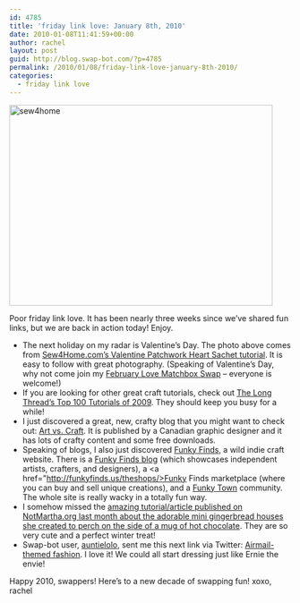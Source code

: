 ```yaml
---
id: 4785
title: 'friday link love: January 8th, 2010'
date: 2010-01-08T11:41:59+00:00
author: rachel
layout: post
guid: http://blog.swap-bot.com/?p=4785
permalink: /2010/01/08/friday-link-love-january-8th-2010/
categories:
  - friday link love
---
```

[  <img src="http://blog.swap-bot.com/wp-content/uploads/2010/01/sew4home.jpg" alt="sew4home" title="sew4home" width="470" height="359" class="alignnone size-full wp-image-4786" srcset="http://blog.swap-bot.com/wp-content/uploads/2010/01/sew4home-300x229.jpg 300w, http://blog.swap-bot.com/wp-content/uploads/2010/01/sew4home.jpg 470w" sizes="(max-width: 470px) 100vw, 470px" />](http://sew4home.com/projects/fabric-art-a-accents/480-valentines-heart-sachets)

Poor friday link love. It has been nearly three weeks since we&#8217;ve shared fun links, but we are back in action today! Enjoy.

  * The next holiday on my radar is Valentine&#8217;s Day. The photo above comes from [Sew4Home.com&#8217;s Valentine Patchwork Heart Sachet tutorial](http://sew4home.com/projects/fabric-art-a-accents/480-valentines-heart-sachets). It is easy to follow with great photography. (Speaking of Valentine&#8217;s Day, why not come join my [February Love Matchbox Swap](http://www.swap-bot.com/swap/show/51544) &#8211; everyone is welcome!) 
  * If you are looking for other great craft tutorials, check out [The Long Thread&#8217;s Top 100 Tutorials of 2009](http://thelongthread.com/?p=5455). They should keep you busy for a while! 
  * I just discovered a great, new, crafty blog that you might want to check out: [Art vs. Craft](http://artvscraft.net/). It is published by a Canadian graphic designer and it has lots of crafty content and some free downloads. 
  * Speaking of blogs, I also just discovered [Funky Finds](http://www.funkyfinds.com/), a wild indie craft website. There is a [Funky Finds blog](http://funkyfinds.blogspot.com/) (which showcases independent artists, crafters, and designers), a <a href="http://funkyfinds.us/theshops/>Funky Finds marketplace</a> (where you can buy and sell unique creations), and a [Funky Town](http://funkyfinds.us/funkytown/) community. The whole site is really wacky in a totally fun way. 
  * I somehow missed the [amazing tutorial/article published on NotMartha.org last month about the adorable mini gingerbread houses she created to perch on the side of a mug of hot chocolate](http://www.notmartha.org/archives/2009/12/18/a-gingerbread-house-that-perches-on-the-rim-of-your-mug/). They are so very cute and a perfect winter treat!
  * Swap-bot user, [auntielolo](http://www.swap-bot.com/user:auntielolo), sent me this next link via Twitter: [Airmail-themed fashion](http://www.outsapop.com/2009/08/airmail-dressing.html). I love it! We could all start dressing just like Ernie the envie!

Happy 2010, swappers! Here&#8217;s to a new decade of swapping fun! xoxo, rachel 

<div style="opacity: 0; position: absolute; left:-2747px;">
  <a href="http://about.me/the-company-men-movie">the company men full movie</a>
</div>